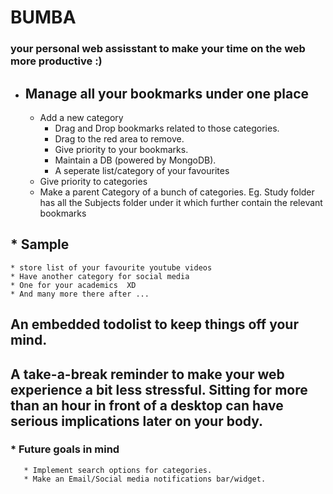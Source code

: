 # BUMBA #
### your personal web assisstant to make your time on the web more productive :) ###

* ## Manage all your bookmarks under one place ##
  * Add a new category
    * Drag and Drop bookmarks related to those categories. 
    * Drag to the red area to remove.
    * Give priority to your bookmarks.
    * Maintain a DB (powered by MongoDB).
    * A seperate list/category of your favourites  
  * Give priority to categories
  * Make a parent Category of a bunch of categories. Eg. Study folder has all the Subjects folder under it which further contain the relevant bookmarks
 
 ## * Sample ##
    * store list of your favourite youtube videos 
    * Have another category for social media
    * One for your academics  XD
    * And many more there after ... 
 
    
    
  ## An embedded todolist to keep things off your mind. ##
  
  ## A take-a-break reminder to make your web experience a bit less stressful. Sitting for more than an  hour in front of a desktop can have serious implications later on your body. ##
  
  ### * Future goals in mind 
       * Implement search options for categories.
       * Make an Email/Social media notifications bar/widget.
